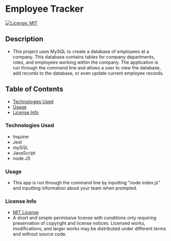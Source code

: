 # Employee Tracker
  [![License: MIT](https://img.shields.io/badge/License-MIT-yellow.svg)](https://opensource.org/licenses/MIT)

  ## Description

  * This project uses MySQL to create a database of employees at a company. This database contains tables for company departments, roles, and employees working within the company. The application is run through the command line and allows a user to view the database, add records to the database, or even update current employee records.

  ## Table of Contents

  * [Technologies Used](#technologies-used)
  * [Usage](#usage)
  * [License Info](#license-info)
 
  ### Technologies Used

  * Inquirer
  * Jest
  * mySQL
  * JavaScript
  * node.JS

  ### Usage

  * This app is run through the command line by inputting "node index.js" and inputting information about your team when prompted.

  ### License Info

  * [MIT License](https://opensource.org/licenses/MIT)
  * A short and simple permissive license with conditions only requiring preservation of copyright and license notices. Licensed works, modifications, and larger works may be distributed under different terms and without source code.
  


